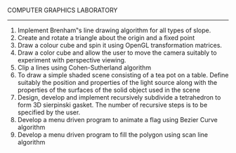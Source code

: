 COMPUTER GRAPHICS LABORATORY
***
1) Implement Brenham‟s line drawing algorithm for all types of slope.
2) Create and rotate a triangle about the origin and a fixed point
3) Draw a colour cube and spin it using OpenGL transformation matrices.
4) Draw a color cube and allow the user to move the camera suitably to experiment with 
perspective viewing.
5) Clip a lines using Cohen-Sutherland algorithm
6) To draw a simple shaded scene consisting of a tea pot on a table. Define suitably the 
position and properties of the light source along with the properties of the surfaces of the 
solid object used in the scene
7) Design, develop and implement recursively subdivide a tetrahedron to form 3D sierpinski 
gasket. The number of recursive steps is to be specified by the user.
8) Develop a menu driven program to animate a flag using Bezier Curve algorithm
9) Develop a menu driven program to fill the polygon using scan line algorithm
